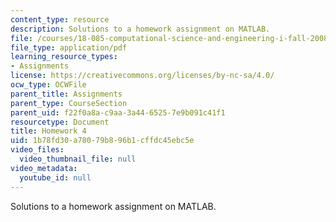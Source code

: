 ```yaml
---
content_type: resource
description: Solutions to a homework assignment on MATLAB.
file: /courses/18-085-computational-science-and-engineering-i-fall-2008/1b78fd30a78079b896b1cffdc45ebc5e_mt4_18085_solf07.pdf
file_type: application/pdf
learning_resource_types:
- Assignments
license: https://creativecommons.org/licenses/by-nc-sa/4.0/
ocw_type: OCWFile
parent_title: Assignments
parent_type: CourseSection
parent_uid: f22f0a8a-c9aa-3a44-6525-7e9b091c41f1
resourcetype: Document
title: Homework 4
uid: 1b78fd30-a780-79b8-96b1-cffdc45ebc5e
video_files:
  video_thumbnail_file: null
video_metadata:
  youtube_id: null
---
```

Solutions to a homework assignment on MATLAB.